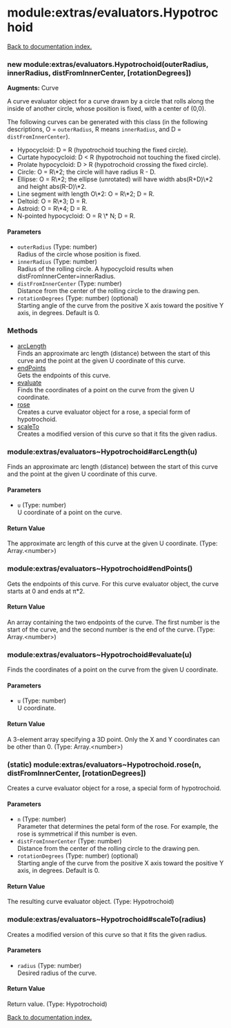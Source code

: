 # module:extras/evaluators.Hypotrochoid

[Back to documentation index.](index.md)

<a name='extras_evaluators.Hypotrochoid'></a>
### new module:extras/evaluators.Hypotrochoid(outerRadius, innerRadius, distFromInnerCenter, [rotationDegrees])

**Augments:** Curve

A curve evaluator object for a curve drawn by a circle that rolls along the inside
of another circle, whose position is fixed, with a center of (0,0).

The following curves can be generated with this class (in the following
descriptions, O = <code>outerRadius</code>, R means <code>innerRadius</code>,
and D = <code>distFromInnerCenter</code>).<ul>
<li>Hypocycloid: D = R (hypotrochoid touching the fixed circle).</li>
<li>Curtate hypocycloid: D < R (hypotrochoid not touching the fixed circle).</li>
<li>Prolate hypocycloid: D > R (hypotrochoid crossing the fixed circle).</li>
<li>Circle: O = R\*2; the circle will have radius R - D.</li>
<li>Ellipse: O = R\*2; the ellipse (unrotated) will have width abs(R+D)\*2
and height abs(R-D)\*2.</li>
<li>Line segment with length O\*2: O = R\*2; D = R.</li>
<li>Deltoid: O = R\*3; D = R.</li>
<li>Astroid: O = R\*4; D = R.</li>
<li>N-pointed hypocycloid: O = R \* N; D = R.</li></ul>

#### Parameters

* `outerRadius` (Type: number)<br>Radius of the circle whose position is fixed.
* `innerRadius` (Type: number)<br>Radius of the rolling circle. A hypocycloid results when distFromInnerCenter=innerRadius.
* `distFromInnerCenter` (Type: number)<br>Distance from the center of the rolling circle to the drawing pen.
* `rotationDegrees` (Type: number) (optional)<br>Starting angle of the curve from the positive X axis toward the positive Y axis, in degrees. Default is 0.

### Methods

* [arcLength](#extras_evaluators_Hypotrochoid_arcLength)<br>Finds an approximate arc length (distance) between the start of this
curve and the point at the given U coordinate of this curve.
* [endPoints](#extras_evaluators_Hypotrochoid_endPoints)<br>Gets the endpoints of this curve.
* [evaluate](#extras_evaluators_Hypotrochoid_evaluate)<br>Finds the coordinates of a point on the curve from the given U coordinate.
* [rose](#extras_evaluators_Hypotrochoid.rose)<br>Creates a curve evaluator object for a rose, a special
form of hypotrochoid.
* [scaleTo](#extras_evaluators_Hypotrochoid_scaleTo)<br>Creates a modified version of this curve so that it
fits the given radius.

<a name='extras_evaluators_Hypotrochoid_arcLength'></a>
### module:extras/evaluators~Hypotrochoid#arcLength(u)

Finds an approximate arc length (distance) between the start of this
curve and the point at the given U coordinate of this curve.

#### Parameters

* `u` (Type: number)<br>U coordinate of a point on the curve.

#### Return Value

The approximate arc length of this curve at the given U coordinate. (Type: Array.&lt;number>)

<a name='extras_evaluators_Hypotrochoid_endPoints'></a>
### module:extras/evaluators~Hypotrochoid#endPoints()

Gets the endpoints of this curve.
For this curve evaluator object, the curve
starts at 0 and ends at &pi;\*2.

#### Return Value

An array containing the two
endpoints of the curve. The first number is the start of the curve,
and the second number is the end of the curve. (Type: Array.&lt;number>)

<a name='extras_evaluators_Hypotrochoid_evaluate'></a>
### module:extras/evaluators~Hypotrochoid#evaluate(u)

Finds the coordinates of a point on the curve from the given U coordinate.

#### Parameters

* `u` (Type: number)<br>U coordinate.

#### Return Value

A 3-element array specifying a 3D point.
Only the X and Y coordinates can be other than 0. (Type: Array.&lt;number>)

<a name='extras_evaluators_Hypotrochoid.rose'></a>
### (static) module:extras/evaluators~Hypotrochoid.rose(n, distFromInnerCenter, [rotationDegrees])

Creates a curve evaluator object for a rose, a special
form of hypotrochoid.

#### Parameters

* `n` (Type: number)<br>Parameter that determines the petal form of the rose. For example, the rose is symmetrical if this number is even.
* `distFromInnerCenter` (Type: number)<br>Distance from the center of the rolling circle to the drawing pen.
* `rotationDegrees` (Type: number) (optional)<br>Starting angle of the curve from the positive X axis toward the positive Y axis, in degrees. Default is 0.

#### Return Value

The resulting curve evaluator object. (Type: Hypotrochoid)

<a name='extras_evaluators_Hypotrochoid_scaleTo'></a>
### module:extras/evaluators~Hypotrochoid#scaleTo(radius)

Creates a modified version of this curve so that it
fits the given radius.

#### Parameters

* `radius` (Type: number)<br>Desired radius of the curve.

#### Return Value

Return value. (Type: Hypotrochoid)

[Back to documentation index.](index.md)
